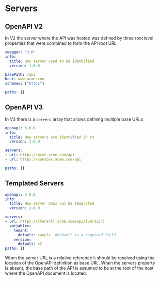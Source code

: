 # Servers

## OpenAPI V2

In V2 the server where the API was hosted was defined by three root level properties that were combined to form the API root URL.

```yaml
swagger: "2.0"
info:
  title: How server used to be identified
  version: 1.0.0

basePath: /api
host: www.acme.com
schemes: ["https"]

paths: {}

```

## OpenAPI V3
In V3 there is a `servers` array that allows defining multiple base URLs

```yaml
openapi: 3.0.0
info:
  title: How servers are identified in V3
  version: 1.0.0

servers:
- url: https://prod.acme.com/api
- url: https://sandbox.acme.com/api

paths: {}
```

## Templated Servers

```yaml
openapi: 3.0.0
info:
  title: How server URLs can be templated
  version: 1.0.0

servers:
- url: https://{tenant}.acme.com/api/{version}
  variables:
    tenant:
      default: sample  #default is a required field
    version:
      default: v2
paths: {}
```

When the server URL is a relative reference it should be resolved using the location of the OpenAPI definition as base URL.  When the servers property is absent, the base path of the API is assumed to be at the root of the host where the OpenAPI document is located.
